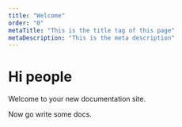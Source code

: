 ```yaml
---
title: "Welcome"
order: "0"
metaTitle: "This is the title tag of this page"
metaDescription: "This is the meta description"
---
```


# Hi people

Welcome to your new documentation site.

Now go write some docs.
